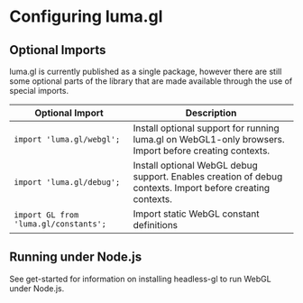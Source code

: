 # Configuring luma.gl

## Optional Imports

luma.gl is currently published as a single package, however there are still some optional parts of the library that are made available through the use of special imports.

| Optional Import           | Description |
| ---                       | --- |
| `import 'luma.gl/webgl';` | Install optional support for running luma.gl on WebGL1-only browsers. Import before creating contexts. |
| `import 'luma.gl/debug';` | Install optional WebGL debug support. Enables creation of debug contexts. Import before creating contexts. |
| `import GL from 'luma.gl/constants';` | Import static WebGL constant definitions |


## Running under Node.js

See get-started for information on installing headless-gl to run WebGL under Node.js.
